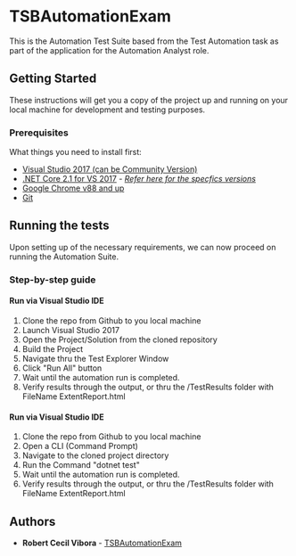 # TSBAutomationExam

This is the Automation Test Suite based from the Test Automation task as part of the application for the Automation Analyst role.


## Getting Started

These instructions will get you a copy of the project up and running on your local machine for development and testing purposes.


### Prerequisites

What things you need to install first:

- [Visual Studio 2017 (can be Community Version)](https://visualstudio.microsoft.com/vs/older-downloads/)
- [.NET Core 2.1 for VS 2017](https://dotnet.microsoft.com/download/dotnet-core/thank-you/sdk-2.1.520-windows-x64-installer) - *[Refer here for the specfics versions](https://dotnet.microsoft.com/download/visual-studio-sdks)*
- [Google Chrome v88 and up](https://www.google.com/chrome/)
- [Git](https://git-scm.com/downloads)


## Running the tests

Upon setting up of the necessary requirements, we can now proceed on running the Automation Suite.

### Step-by-step guide

#### Run via Visual Studio IDE
1. Clone the repo from Github to you local machine
2. Launch Visual Studio 2017
3. Open the Project/Solution from the cloned repository
4. Build the Project
5. Navigate thru the Test Explorer Window
6. Click "Run All" button
7. Wait until the automation run is completed.
8. Verify results through the output, or thru the /TestResults folder with FileName ExtentReport.html

#### Run via Visual Studio IDE
1. Clone the repo from Github to you local machine
2. Open a CLI (Command Prompt)
3. Navigate to the cloned project directory
4. Run the Command "dotnet test"
5. Wait until the automation run is completed.
6. Verify results through the output, or thru the /TestResults folder with FileName ExtentReport.html

## Authors

* **Robert Cecil Vibora** - [TSBAutomationExam](https://github.com/sephiroh/TSBAutomationExam)
